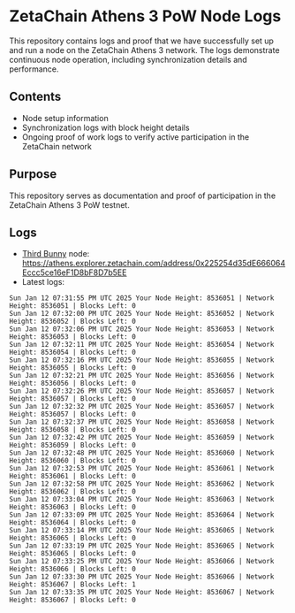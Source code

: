 # ZetaChain Athens 3 PoW Node Logs
This repository contains logs and proof that we have successfully set up and run a node on the ZetaChain Athens 3 network. The logs demonstrate continuous node operation, including synchronization details and performance.

## Contents
- Node setup information
- Synchronization logs with block height details
- Ongoing proof of work logs to verify active participation in the ZetaChain network

## Purpose
This repository serves as documentation and proof of participation in the ZetaChain Athens 3 PoW testnet.

## Logs

- [Third Bunny](https://thirdbunny.xyz/) node: https://athens.explorer.zetachain.com/address/0x225254d35dE666064Eccc5ce16eF1D8bF8D7b5EE
- Latest logs:
```
Sun Jan 12 07:31:55 PM UTC 2025 Your Node Height: 8536051 | Network Height: 8536051 | Blocks Left: 0
Sun Jan 12 07:32:00 PM UTC 2025 Your Node Height: 8536052 | Network Height: 8536052 | Blocks Left: 0
Sun Jan 12 07:32:06 PM UTC 2025 Your Node Height: 8536053 | Network Height: 8536053 | Blocks Left: 0
Sun Jan 12 07:32:11 PM UTC 2025 Your Node Height: 8536054 | Network Height: 8536054 | Blocks Left: 0
Sun Jan 12 07:32:16 PM UTC 2025 Your Node Height: 8536055 | Network Height: 8536055 | Blocks Left: 0
Sun Jan 12 07:32:21 PM UTC 2025 Your Node Height: 8536056 | Network Height: 8536056 | Blocks Left: 0
Sun Jan 12 07:32:26 PM UTC 2025 Your Node Height: 8536057 | Network Height: 8536057 | Blocks Left: 0
Sun Jan 12 07:32:32 PM UTC 2025 Your Node Height: 8536057 | Network Height: 8536057 | Blocks Left: 0
Sun Jan 12 07:32:37 PM UTC 2025 Your Node Height: 8536058 | Network Height: 8536058 | Blocks Left: 0
Sun Jan 12 07:32:42 PM UTC 2025 Your Node Height: 8536059 | Network Height: 8536059 | Blocks Left: 0
Sun Jan 12 07:32:48 PM UTC 2025 Your Node Height: 8536060 | Network Height: 8536060 | Blocks Left: 0
Sun Jan 12 07:32:53 PM UTC 2025 Your Node Height: 8536061 | Network Height: 8536061 | Blocks Left: 0
Sun Jan 12 07:32:58 PM UTC 2025 Your Node Height: 8536062 | Network Height: 8536062 | Blocks Left: 0
Sun Jan 12 07:33:04 PM UTC 2025 Your Node Height: 8536063 | Network Height: 8536063 | Blocks Left: 0
Sun Jan 12 07:33:09 PM UTC 2025 Your Node Height: 8536064 | Network Height: 8536064 | Blocks Left: 0
Sun Jan 12 07:33:14 PM UTC 2025 Your Node Height: 8536065 | Network Height: 8536065 | Blocks Left: 0
Sun Jan 12 07:33:19 PM UTC 2025 Your Node Height: 8536065 | Network Height: 8536065 | Blocks Left: 0
Sun Jan 12 07:33:25 PM UTC 2025 Your Node Height: 8536066 | Network Height: 8536066 | Blocks Left: 0
Sun Jan 12 07:33:30 PM UTC 2025 Your Node Height: 8536066 | Network Height: 8536067 | Blocks Left: 1
Sun Jan 12 07:33:35 PM UTC 2025 Your Node Height: 8536067 | Network Height: 8536067 | Blocks Left: 0
```
